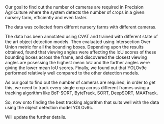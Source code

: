 Our goal to find out the number of cameras are required in Precision Agriculture where the system detects the number of crops in a given nursery farm, efficiently and even faster. 

The data was collected from differnt nursery farms with different cameras.

The data has been annotated using CVAT and trained with different state of the art object detection models. Then evaluated using Intersection Over Union metric for all the bounding boxes. 
Depending upon the results obtained, found that viewing angles were affecting the IoU scores of these bounding boxes across the frame, and discovered 
the closest viewing angles are posessing the highest mean IoU  and the farther angles were giving the lower mean IoU scores. Finally, we found out that 
YOLOv9c performed relatively well compared to the other detection models.

As our goal to find out the number of cameras are required, in order to get this, we need to track every single crop across different frames using a tracking algorithm
like BoT-SORT, ByteTrack, SORT, DeepSORT, MAATrack.

So, now onto finding the best tracking algorithm that suits well with the data using the object detection model YOLOv9c.

Will update the further details.
